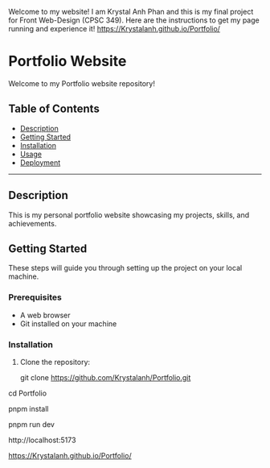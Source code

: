 Welcome to my website! I am Krystal Anh Phan and this is my final project for Front Web-Design (CPSC 349). 
Here are the instructions to get my page running and experience it!
https://Krystalanh.github.io/Portfolio/

# Portfolio Website

Welcome to my Portfolio website repository!

## Table of Contents

- [Description](#description)
- [Getting Started](#getting-started)
- [Installation](#installation)
- [Usage](#usage)
- [Deployment](#deployment)

---

## Description

This is my personal portfolio website showcasing my projects, skills, and achievements.

## Getting Started

These steps will guide you through setting up the project on your local machine.

### Prerequisites

- A web browser
- Git installed on your machine

### Installation

1. Clone the repository:

   git clone https://github.com/Krystalanh/Portfolio.git


cd Portfolio

pnpm install

pnpm run dev

http://localhost:5173

https://Krystalanh.github.io/Portfolio/